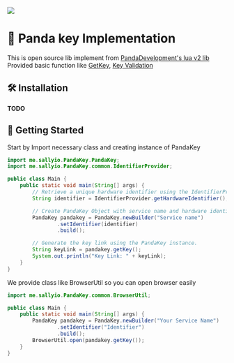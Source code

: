 [![](https://jitpack.io/v/SayHiEveryday/PandaKey-Implement.svg?label=Builds)](https://jitpack.io/#SayHiEveryday/PandaKey-Implement)

<img align="right" src="https://pandadevelopment.net/images/logo.png" alt="">

# 🐼 Panda key Implementation

This is open source lib implement from [PandaDevelopment's lua v2 lib](https://github.com/Panda-Repositories/PandaKS_Libraries/blob/main/library/LuaLib/ROBLOX/PandaBetaLib.lua)
<br>
Provided basic function like [GetKey](https://github.com/Panda-Repositories/PandaKS_Libraries/blob/main/library/LuaLib/ROBLOX/PandaBetaLib.lua#L159), [Key Validation](https://github.com/Panda-Repositories/PandaKS_Libraries/blob/main/library/LuaLib/ROBLOX/PandaBetaLib.lua#L191)

## 🛠️ Installation 
**TODO**

## 📖 Getting Started

Start by Import necessary class and creating instance of PandaKey

```java
import me.sallyio.PandaKey.PandaKey;
import me.sallyio.PandaKey.common.IdentifierProvider;

public class Main {
    public static void main(String[] args) {
        // Retrieve a unique hardware identifier using the IdentifierProvider class.
        String identifier = IdentifierProvider.getHardwareIdentifier();

        // Create PandaKey Object with service name and hardware identifier.
        PandaKey pandakey = PandaKey.newBuilder("Service name")
                .setIdentifier(identifier)
                .build();

        // Generate the key link using the PandaKey instance.
        String keyLink = pandakey.getKey();
        System.out.println("Key Link: " + keyLink);
    }
}
```

We provide class like BrowserUtil so you can open browser easily
```java
import me.sallyio.PandaKey.common.BrowserUtil;

public class Main {
    public static void main(String[] args) {
        PandaKey pandakey = PandaKey.newBuilder("Your Service Name")
                .setIdentifier("Identifier")
                .build();
        BrowserUtil.open(pandakey.getKey());
    }
}
```
